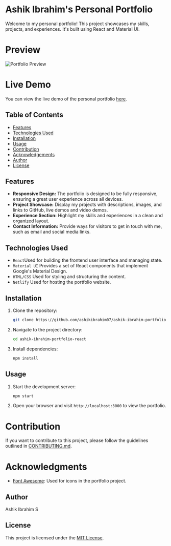 # Ashik Ibrahim's Personal Portfolio

Welcome to my personal portfolio! This project showcases my skills, projects, and experiences. It's built using React and Material UI.

# Preview

![Portfolio Preview](https://github.com/ashikibrahim07/react-portfolio/blob/main/React_Portfolio_Snap.png)

# Live Demo

You can view the live demo of the personal portfolio [here](https://ashikibrahim.netlify.app/).

## Table of Contents

- [Features](#features)
- [Technologies Used](#technologies-used)
- [Installation](#installation)
- [Usage](#usage)
- [Contribution](#contribution)
- [Acknowledgements](#acknowledgements)
- [Author](#author)
- [License](#license)

## Features

- **Responsive Design:** The portfolio is designed to be fully responsive, ensuring a great user experience across all devices.
- **Project Showcase:** Display my projects with descriptions, images, and links to GitHub, live demos and video demos.
- **Experience Section:** Highlight my skills and experiences in a clean and organized layout.
- **Contact Information:** Provide ways for visitors to get in touch with me, such as email and social media links.

## Technologies Used

- `React`Used for building the frontend user interface and managing state.
- `Material UI` Provides a set of React components that implement Google's Material Design.
- `HTML/CSS` Used for styling and structuring the content.
- `Netlify` Used for hosting the portfolio website.

## Installation

1. Clone the repository:

   ```bash
   git clone https://github.com/ashikibrahim07/ashik-ibrahim-portfolio-react.git
   ```

2. Navigate to the project directory:

   ```bash
   cd ashik-ibrahim-portfolio-react
   ```

3. Install dependencies:

   ```bash
   npm install
   ```

## Usage

1. Start the development server:

   ```bash
   npm start
   ```

2. Open your browser and visit `http://localhost:3000` to view the portfolio.

# Contribution

If you want to contribute to this project, please follow the guidelines outlined in [CONTRIBUTING.md](CONTRIBUTING.md).

# Acknowledgments

- [Font Awesome](https://fontawesome.com/): Used for icons in the portfolio project.

## Author

Ashik Ibrahim S

## License

This project is licensed under the [MIT License](LICENSE).
